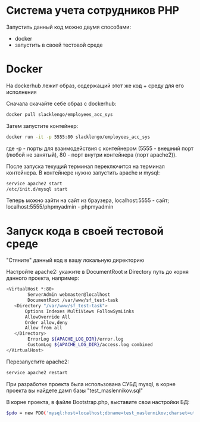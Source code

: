 # Система учета сотрудников PHP

Запустить данный код можно двумя способами:
 - docker
 - запустить в своей тестовой среде

# Docker
На dockerhub лежит образ, содержащий этот же код + среду для его исполнения

Сначала скачайте себе образ с dockerhub:

``` bash
docker pull slacklengo/employees_acc_sys
```
Затем запустите контейнер:
``` bash
docker run -it -p 5555:80 slacklengo/employees_acc_sys
```
где -p - порты для взаимодействия с контейнером (5555 - внешний порт (любой не занятый), 80 - порт внутри контейнера (порт apache2)).

После запуска текущий терминал переключится на терминал контейнера. В контейнере нужно запустить apache и mysql:

```bash
service apache2 start
/etc/init.d/mysql start
```
Теперь можно зайти на сайт из браузера, localhost:5555 - сайт; localhost:5555/phpmyadmin - phpmyadmin

# Запуск кода в своей тестовой среде
"Стяните" данный код в вашу локальную директорию

Настройте apache2: укажите в DocumentRoot и Directory путь до корня данного проекта, например:
``` bash
<VirtualHost *:80>
        ServerAdmin webmaster@localhost
        DocumentRoot /var/www/sf_test-task
   <Directory "/var/www/sf_test-task">
       Options Indexes MultiViews FollowSymLinks
       AllowOverride All
       Order allow,deny
       Allow from all
   </Directory>
        ErrorLog ${APACHE_LOG_DIR}/error.log
        CustomLog ${APACHE_LOG_DIR}/access.log combined
</VirtualHost>
```
Перезапустите apache2:
``` bash
service apache2 restart
```
При разработке проекта была использована СУБД mysql, в корне проекта вы найдете дамп базы "test_maslennikov.sql"

В корне проекта, в файле Bootstrap.php, выставите свои настройки БД:
``` bash
$pdo = new PDO('mysql:host=localhost;dbname=test_maslennikov;charset=utf8mb4', 'root', 'pika');
```
